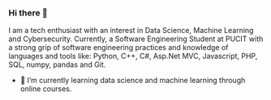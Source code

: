 ### Hi there 👋

<!--
**MughalUsama/MughalUsama** is a ✨ _special_ ✨ repository because its `README.md` (this file) appears on your GitHub profile.
Here are some ideas to get you started:

- 🔭 I’m currently working on ...
- 🌱 I’m currently learning ...
- 👯 I’m looking to collaborate on ...
- 🤔 I’m looking for help with ...
- 💬 Ask me about ...
- 📫 How to reach me: ...
- 😄 Pronouns: ...
- ⚡ Fun fact: ...
-->
I am a tech enthusiast with an interest in Data Science, Machine Learning and Cybersecurity. Currently, a Software Engineering Student at PUCIT with a strong grip of software engineering practices and knowledge of languages and tools like: Python, C++, C#, Asp.Net MVC, Javascript, PHP, SQL, numpy, pandas and Git. 


- 🌱 I’m currently learning data science and machine learning through online courses.
